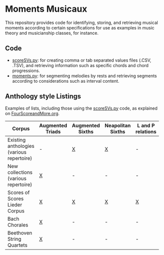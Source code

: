 # Moments Musicaux

This repository provides code for identifying, storing, and retrieving musical moments according to certain specifications for use as examples in music theory and musicianship classes, for instance.

## Code
- [scoreSVs.py](/scoreSVs.py): for creating comma or tab separated values files (.CSV, .TSV), and retrieving information such as specific chords and chord progressions.
- [moments.py](/moments.py): for segmenting melodies by rests and retrieving segments according to considerations such as interval content.

## Anthology style Listings

Examples of lists, including those using the [scoreSVs.py](/scoreSVs.py) code, as explained on [FourScoreandMore.org](https://fourscoreandmore.org/moments/).

|Corpus|Augmented Triads|Augmented Sixths|Neapolitan Sixths|L and P relations|Mixed Metre|
|---|---|---|---|---|---|
|Existing anthologies (various repertoire)|-|[X](/Anthology_Lists/Augmented_6ths/Compiled.csv)|[X](/Anthology_Lists/Neapolitan/Compiled.csv)|-|-|
|New collections (various repertoire)|[X](/Anthology_Lists/Augmented/Newly_Prepared.csv)|-|-|-|[X](/Anthology_Lists/Mixed_Metre/Newly_Prepared.csv)|
|Scores of Scores Lieder Corpus|[X](/Anthology_Lists/Augmented/Lieder_Sample.csv)|[X](/Anthology_Lists/Augmented_6ths/Lieder_Sample.csv)|[X](/Anthology_Lists/Neapolitan/)|[X](/Anthology_Lists/L_and_P/Lieder_Sample.csv)|'Le Colibri' only|
|Bach Chorales|[X](/Anthology_Lists/Augmented/Bach_Chorales.csv)|-|-|-|-|
|Beethoven String Quartets|[X](/Anthology_Lists/Augmented/Beethoven_Quartets)|-|-|-|-|

